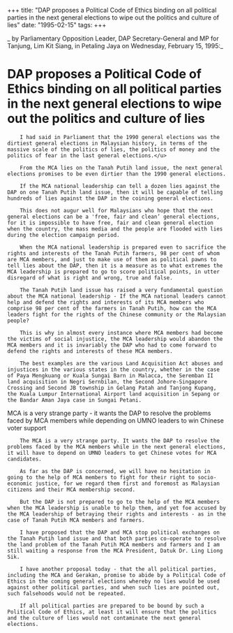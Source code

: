 +++ 
title: "DAP proposes a Political Code of Ethics binding on all political parties in the next general elections to wipe out the politics and culture of lies"
date: "1995-02-15"
tags:
+++

_	by Parliamentary Opposition Leader, DAP Secretary-General and MP for Tanjung, Lim Kit Siang, in Petaling Jaya on Wednesday, February 15, 1995:_

# DAP proposes a Political Code of Ethics binding on all political parties in the next general elections to wipe out the politics and culture of lies

		I had said in Parliament that the 1990 general elections was the dirtiest general elections in Malaysian history, in terms of the massive scale of the politics of lies, the politics of money and the politics of fear in the last general elections.</u>

		From the MCA lies on the Tanah Putih land issue, the next general elections promises to be even dirtier than the 1990 general elections.

		If the MCA national leadership can tell a dozen lies against the DAP on one Tanah Putih land issue, then it will be capable of telling hundreds of lies against the DAP in the coining general elections.

		This does not augur well for Malaysians who hope that the next general elections can be a 'free, fair and clean’ general elections, for it is impossible to have free, fair and clean general election when the country, the mass media and the people are flooded with lies during the election campaign period.

		When the MCA national leadership is prepared even to sacrifice the rights and interests of the Tanah Putih farmers, 98 per cent of whom are MCA members, and just to make use of them as political pawns to tell lies about the DAP, then it is a measure as to what extremes the MCA leadership is prepared to go to score political points, in utter disregard of what is right and wrong, true and false.

		The Tanah Putih land issue has raised a very fundamental question about the MCA national leadership - If the MCA national leaders cannot help and defend the rights and interests of its MCA members who comprise 98 per cent of the farmers in Tanah Putih, how can the MCA leaders fight for the rights of the Chinese community or the Malaysian people?

		This is why in almost every instance where MCA members had become the victims of social injustice, the MCA leadership would abandon the MCA members and it is invariably the DAP who had to come forward to defend the rights and interests of these MCA members.

		The best examples are the various Land Acquisition Act abuses and injustices in the various states in the country, whether in the case of Paya Mengkuang or Kuala Sungai Barn in Malacca, the Seremban II land acquisition in Negri Sernbilan, the Second Johore-Singapore Crossing and Second JB township in Gelang Patah and Tanjong Kupang, the Kuala Lumpur International Airport land acquisition in Sepang or the Bandar Aman Jaya case in Sungai Petani.

MCA is a very strange party - it wants the DAP to resolve the problems faced by MCA members while depending on UMNO leaders to win Chinese voter support

		The MCA is a very strange party. It wants the DAP to resolve the problems faced by the MCA members while in the next general elections, it will have to depend on UMNO leaders to get Chinese votes for MCA candidates.

		As far as the DAP is concerned, we will have no hesitation in going to the help of MCA members to fight for their right to socio-economic justice, for we regard them first and foremost as Malaysian citizens and their MCA membership second.

		But the DAP is not prepared to go to the help of the MCA members when the MCA leadership is unable to help them, and yet foe accused by the MCA leadership of betraying their rights and interests - as in the case of Tanah Putih MCA members and farmers.

		I have proposed that the DAP and MCA stop political exchanges on the Tanah Putih land issue and that both parties co-operate to resolve the land problem of the Tanah Putih MCA members and farmers and I am still waiting a response from the MCA President, Datuk Dr. Ling Liong Sik.

		I have another proposal today - that the all political parties, including the MCA and Gerakan, promise to abide by a Political Code of Ethics in the coming general elections whereby no lies would be used against other political parties, and when such lies are pointed out, such falsehoods would not be repeated.

		If all political parties are prepared to be bound by such a Political Code of Ethics, at least it will ensure that the politics and the culture of lies would not contaminate the next general elections.
 
